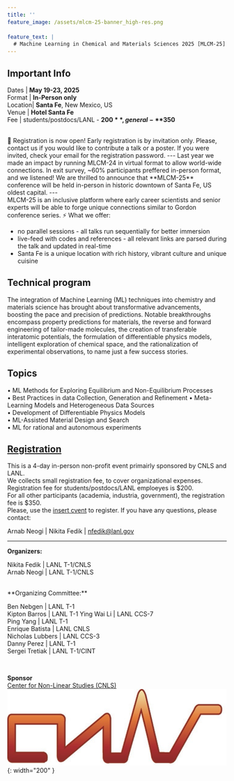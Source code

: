 ```yaml
---
title: ''
feature_image: /assets/mlcm-25-banner_high-res.png

feature_text: |
  # Machine Learning in Chemical and Materials Sciences 2025 [MLCM-25]
---
```

## Important Info 

Dates | **May 19-23, 2025**    
Format  | **In-Person only**    
Location| **Santa Fe**, New Mexico, US    
Venue | **Hotel Santa Fe**   
Fee | students/postdocs/LANL - **$200**, general - **$350**
   
<br>   
🧪 Registration is now open!      
Early registration is by invitation only. Please, contact us if you would like to contribute a talk or a poster. If you were invited, check your email for the registration password.   
---
Last year we made an impact by running MLCM-24 in virtual format to allow world-wide connections. In exit survey, ~60% participants preffered in-person format, and we listened! 
We are thrilled to announce that **MLCM-25** conference will be held in-person in historic downtown of Santa Fe, US oldest capital. 
---
<br> 
MLCM-25 is an inclusive platform where early career scientists and senior experts will be able to forge unique connections similar to Gordon conference series. 
⚡ What we offer: 

- no parallel sessions - all talks run sequentially for better immersion
- live-feed with codes and references - all relevant links are parsed during the talk and updated in real-time
- Santa Fe is a unique location with rich history, vibrant culture and unique cuisine

## Technical program

The integration of Machine Learning (ML) techniques into chemistry and materials science has brought about transformative advancements, boosting the pace and precision of predictions. Notable breakthroughs encompass property predictions for materials, the reverse and forward engineering of tailor-made molecules, the creation of transferable interatomic potentials, the formulation of differentiable physics models, intelligent exploration of chemical space, and the rationalization of experimental observations, to name just a few success stories.


## Topics  
•	ML Methods for Exploring Equilibrium and Non-Equilibrium Processes   
•	Best Practices in data Collection, Generation and Refinement
•	Meta-Learning Models and Heterogeneous Data Sources    
•	Development of Differentiable Physics Models    
•	ML-Assisted Material Design and Search  
•	ML for rational and autonomous experiments

## [Registration](/registration)

This is a 4-day in-person non-profit event primairly sponsored by CNLS and LANL.   
We collects small registration fee, to cover organizational expenses. 
Registration fee for students/postdocs/LANL emploeyes is $200.   
For all other participants (academia, industria, government), the registration fee is $350.  
Please, use the [insert cvent](/registration) to register.
If you have any questions, please contact: 

Arnab Neogi | 
Nikita Fedik   | nfedik@lanl.gov

----------------------------------------
**Organizers:**   

Nikita Fedik   | LANL T-1/CNLS    
Arnab Neogi | LANL T-1/CNLS             

 <br>
**Organizing Committee:**   

Ben Nebgen    | LANL T-1      
Kipton Barros | LANL T-1 
Ying Wai Li |  LANL CCS-7   
Ping Yang | LANL T-1   
Enrique Batista | LANL CNLS   
Nicholas Lubbers | LANL CCS-3   
Danny Perez | LANL T-1   
Sergei Tretiak | LANL T-1/CINT    

 <br>

**Sponsor**  
[Center for Non-Linear Studies (CNLS)](https://cnls.lanl.gov/External/)   
![](/assets/CNLS_logo.jpg){: width="200" }
